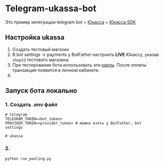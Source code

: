 # Telegram-ukassa-bot

Это пример интеграции telegram bot + [Юкасса](https://yookassa.ru/docs) + [Юкасса SDK](https://github.com/yoomoney/yookassa-sdk-python)


## Настройка ukassa
1. Создать тестовый магазин
2. В bot settings -> payments у BotFather настроить **LIVE** Юкассу, указав `shopId` тестового магазина
3. При тестировании бота использовать эти [карты](https://yookassa.ru/developers/using-api/testing#test-bank-card-success). После оплаты транзакция появится в личном кабинете.
4. 



## Запуск бота локально

### 1. Создать .env файл
```dotenv
# telegram
TELEGRAM_TOKEN=<bot_token>
PROVIDER_TOKEN=<provider_token> # можно взять у BotFather, bot settings

# ukassa

```

### 2. 
```bash
python run_pooling.py
```
